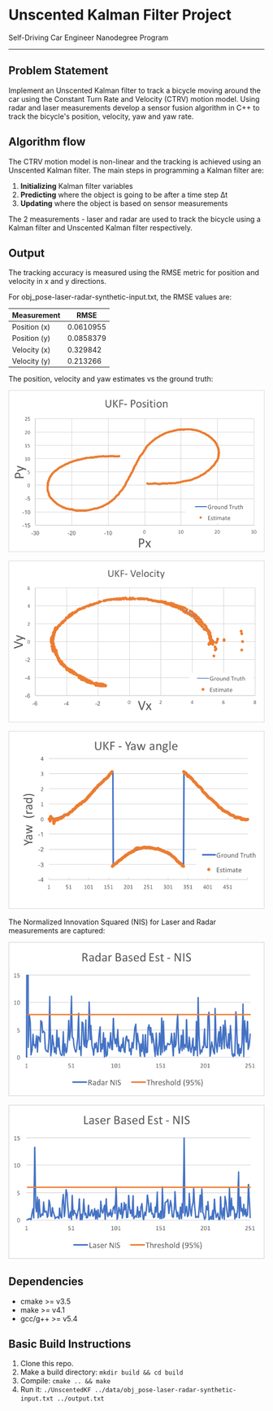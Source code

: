 # Unscented Kalman Filter Project
Self-Driving Car Engineer Nanodegree Program

---

## Problem Statement

Implement an Unscented Kalman filter to track a bicycle moving around the car using the Constant Turn Rate and Velocity (CTRV) motion model. Using radar and laser measurements develop a sensor fusion algorithm in C++ to track the bicycle's position,  velocity, yaw and yaw rate.

## Algorithm flow

The CTRV motion model is non-linear and the tracking is achieved using an Unscented Kalman filter. The main steps in programming a Kalman filter are:

1. **Initializing** Kalman filter variables
2. **Predicting** where the object is going to be after a time step Δt
3. **Updating** where the object is based on sensor measurements

The 2 measurements - laser and radar are used to track the bicycle using a Kalman filter and Unscented Kalman filter respectively.

## Output

The tracking accuracy is measured using the RMSE metric for position and velocity in x and y directions.

For obj_pose-laser-radar-synthetic-input.txt, the RMSE values are:

| Measurement | RMSE|
| --- | --- |
| Position (x) | 0.0610955 |
| Position (y) | 0.0858379 |
| Velocity (x) | 0.329842  |
| Velocity (y) | 0.213266  |

The position, velocity and yaw estimates vs the ground truth:

![Alt text](Pos_Est.png?raw=true)

![Alt text](Vel_Est.png?raw=true)

![Alt text](Yaw_Est.png?raw=true)

The Normalized Innovation Squared (NIS) for Laser and Radar measurements are captured:

![Alt text](Radar_NIS.png?raw=true)

![Alt text](Laser_NIS.png?raw=true)


## Dependencies

* cmake >= v3.5
* make >= v4.1
* gcc/g++ >= v5.4

## Basic Build Instructions

1. Clone this repo.
2. Make a build directory: `mkdir build && cd build`
3. Compile: `cmake .. && make`
4. Run it:  `./UnscentedKF ../data/obj_pose-laser-radar-synthetic-input.txt ../output.txt`
